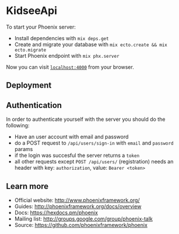 # KidseeApi

To start your Phoenix server:

  * Install dependencies with `mix deps.get`
  * Create and migrate your database with `mix ecto.create && mix ecto.migrate`
  * Start Phoenix endpoint with `mix phx.server`

Now you can visit [`localhost:4000`](http://localhost:4000) from your browser.

## Deployment

## Authentication

In order to authenticate yourself with the server you should do the following:

  * Have an user account with email and password
  * do a POST request to `/api/users/sign-in` with `email` and `password` params
  * if the login was succesful the server returns a `token`
  * all other requests except `POST /api/users/` (registration) needs an header with
  key: `authorization`, value: `Bearer <token>`

## Learn more

  * Official website: http://www.phoenixframework.org/
  * Guides: http://phoenixframework.org/docs/overview
  * Docs: https://hexdocs.pm/phoenix
  * Mailing list: http://groups.google.com/group/phoenix-talk
  * Source: https://github.com/phoenixframework/phoenix
